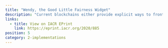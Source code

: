 ```yaml
---
title: "Wendy, the Good Little Fairness Widget"
description: "Current blockchains either provide explicit ways to front run or leave transaction ordering to the full discretion of the miners. In this paper Klaus Kursawe proposes a new definition of fairness in terms of transaction ordering on blockchains using local time."
links:
  - title: View on IACR EPrint
    link: https://eprint.iacr.org/2020/885
position: 5
category: 2-implementations
---
```

